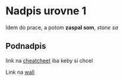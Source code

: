# Nadpis urovne 1
Idem do prace, a potom **zaspal som**, *stane sa*
## Podnadpis

link na [cheatcheet](https://cheatography.com/davechild/cheat-sheets/linux-command-line/) iba keby si chcel

Link na [wall](https://docs.google.com/document/d/1upgggrE0Kr6_jweMtrUyXJnw6uikE2Omd-iYc4IDtPA/edit?pli=1) 
